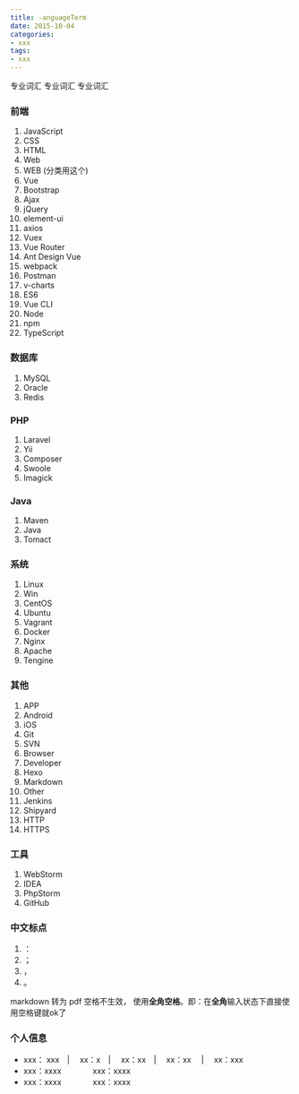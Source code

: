 ```yaml
---
title: -anguageTerm
date: 2015-10-04
categories: 
- xxx
tags:
- xxx
---
```

专业词汇
专业词汇
专业词汇

<!-- more -->

### 前端

1. JavaScript
2. CSS
3. HTML
4. Web
5. WEB  (分类用这个)
6. Vue
7. Bootstrap
8. Ajax
9. jQuery
10. element-ui
11. axios
12. Vuex
13. Vue Router
14. Ant Design Vue
15. webpack
16. Postman
17. v-charts
18. ES6
19. Vue CLI
20. Node
21. npm
22. TypeScript

### 数据库

1. MySQL
2. Oracle
3. Redis

###  PHP

1. Laravel
2. Yii
3. Composer 
4. Swoole
5. Imagick

### Java

1. Maven
2. Java
3. Tomact

### 系统

1. Linux
2. Win
3. CentOS
4. Ubuntu
5. Vagrant
6. Docker
7. Nginx
8. Apache
9. Tengine

### 其他

1. APP
2. Android
3. iOS
4. Git
5. SVN
6. Browser
7. Developer
8. Hexo
9. Markdown
10. Other
11. Jenkins
12. Shipyard
13. HTTP
14. HTTPS

### 工具

1. WebStorm
2. IDEA
3. PhpStorm
4. GitHub

### 中文标点

1. ：
2. ；
3. ，
4. 。

markdown 转为 pdf  空格不生效， 使用**全角空格**。即：在**全角**输入状态下直接使用空格键就ok了

### 个人信息

- xxx： xxx　| 　xx：x　|　 xx：xx　|　 xx：xx　 |　 xx：xxx
- xxx：xxxx　　　　xxx：xxxx
- xxx：xxxx　　　　xxx：xxxx